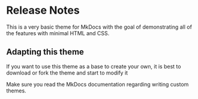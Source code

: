 # Release Notes

This is a very basic theme for MkDocs with the goal of demonstrating all of
the features with minimal HTML and CSS.

## Adapting this theme

If you want to use this theme as a base to create your own, it is best to
download or fork the theme and start to modify it

Make sure you read the MkDocs documentation regarding writing custom themes.
